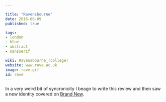 ```yaml
---

title: "Ravensbourne"
date: 2016-06-09
published: true

tags:
- london
- blue
- abstract
- sansserif

wiki: Ravensbourne_(college)
website: www.rave.ac.uk
image: rave.gif
id: rave
---
```


In a very weird bit of syncronicity I beagn to write this review and then saw a new identity covered on [Brand New](http://www.underconsideration.com/brandnew/archives/new_logo_and_identity_for_ravensbourne_by_bn.php#.V1i_7JMrJE4).
